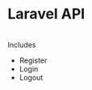 <h1>Laravel API</h1>
<br/>
Includes
<ul>
    <li>Register</li>
    <li>Login</li>
    <li>Logout</li>
</ul>
